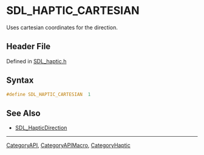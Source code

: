 # SDL_HAPTIC_CARTESIAN

Uses cartesian coordinates for the direction.

## Header File

Defined in [SDL_haptic.h](https://github.com/libsdl-org/SDL/blob/SDL2/include/SDL_haptic.h)

## Syntax

```c
#define SDL_HAPTIC_CARTESIAN  1
```

## See Also

- [SDL_HapticDirection](SDL_HapticDirection)

----
[CategoryAPI](CategoryAPI), [CategoryAPIMacro](CategoryAPIMacro), [CategoryHaptic](CategoryHaptic)

